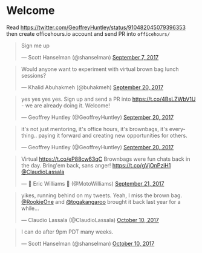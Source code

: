 # Welcome

Read https://twitter.com/GeoffreyHuntley/status/910482045079396353 then create officehours.io account and send PR into `officehours/`

<blockquote class="twitter-tweet" data-lang="en"><p lang="en" dir="ltr">Sign me up</p>&mdash; Scott Hanselman (@shanselman) <a href="https://twitter.com/shanselman/status/905879182231584768">September 7, 2017</a></blockquote>

<blockquote class="twitter-tweet" data-lang="en"><p lang="en" dir="ltr">Would anyone want to experiment with virtual brown bag lunch sessions?</p>&mdash; Khalid Abuhakmeh (@buhakmeh) <a href="https://twitter.com/buhakmeh/status/910476678085963776">September 20, 2017</a></blockquote>

<blockquote class="twitter-tweet" data-lang="en"><p lang="en" dir="ltr">yes yes yes yes. Sign up and send a PR into <a href="https://t.co/4BsLZWbV1U">https://t.co/4BsLZWbV1U</a> - we are already doing it. Welcome!</p>&mdash; Geoffrey Huntley (@GeoffreyHuntley) <a href="https://twitter.com/GeoffreyHuntley/status/910482045079396353">September 20, 2017</a></blockquote>

<blockquote class="twitter-tweet" data-lang="en"><p lang="en" dir="ltr">it&#39;s not just mentoring, it&#39;s office hours, it&#39;s brownbags, it&#39;s everything.. paying it forward and creating new opportunities for others.</p>&mdash; Geoffrey Huntley (@GeoffreyHuntley) <a href="https://twitter.com/GeoffreyHuntley/status/910482339553173505">September 20, 2017</a></blockquote>

<blockquote class="twitter-tweet" data-lang="en"><p lang="en" dir="ltr">Virtual <a href="https://t.co/eP88cw63qC">https://t.co/eP88cw63qC</a> Brownbags were fun chats back in the day. Bring&#39;em back, sans anger! <a href="https://t.co/gVjOnPziH1">https://t.co/gVjOnPziH1</a> <a href="https://twitter.com/ClaudioLassala?ref_src=twsrc%5Etfw">@ClaudioLassala</a></p>&mdash; 🎯 Eric Williams 🏹 (@MotoWilliams) <a href="https://twitter.com/MotoWilliams/status/910686784585031681?ref_src=twsrc%5Etfw">September 21, 2017</a></blockquote>

<blockquote class="twitter-tweet" data-lang="en"><p lang="en" dir="ltr">yikes, running behind on my tweets. Yeah, I miss the brown bag. <a href="https://twitter.com/RookieOne?ref_src=twsrc%5Etfw">@RookieOne</a> and <a href="https://twitter.com/togakangaroo?ref_src=twsrc%5Etfw">@togakangaroo</a> brought it back last year for a while…</p>&mdash; Claudio Lassala (@ClaudioLassala) <a href="https://twitter.com/ClaudioLassala/status/917755693272268800?ref_src=twsrc%5Etfw">October 10, 2017</a></blockquote>

<blockquote class="twitter-tweet" data-lang="en"><p lang="en" dir="ltr">I can do after 9pm PDT many weeks.</p>&mdash; Scott Hanselman (@shanselman) <a href="https://twitter.com/shanselman/status/917899433202745344?ref_src=twsrc%5Etfw">October 10, 2017</a></blockquote>
